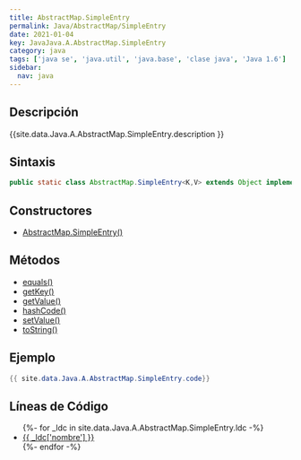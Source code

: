 ```yaml
---
title: AbstractMap.SimpleEntry
permalink: Java/AbstractMap/SimpleEntry
date: 2021-01-04
key: JavaJava.A.AbstractMap.SimpleEntry
category: java
tags: ['java se', 'java.util', 'java.base', 'clase java', 'Java 1.6']
sidebar: 
  nav: java
---
```


## Descripción
{{site.data.Java.A.AbstractMap.SimpleEntry.description }}

## Sintaxis
~~~java
public static class AbstractMap.SimpleEntry<K,V> extends Object implements Map.Entry<K,V>, Serializable
~~~

## Constructores
* [AbstractMap.SimpleEntry()](/Java/AbstractMap/SimpleEntry/AbstractMap/SimpleEntry/)

## Métodos
* [equals()](/Java/AbstractMap/SimpleEntry/equals)
* [getKey()](/Java/AbstractMap/SimpleEntry/getKey)
* [getValue()](/Java/AbstractMap/SimpleEntry/getValue)
* [hashCode()](/Java/AbstractMap/SimpleEntry/hashCode)
* [setValue()](/Java/AbstractMap/SimpleEntry/setValue)
* [toString()](/Java/AbstractMap/SimpleEntry/toString)

## Ejemplo
~~~java
{{ site.data.Java.A.AbstractMap.SimpleEntry.code}}
~~~

## Líneas de Código
<ul>
{%- for _ldc in site.data.Java.A.AbstractMap.SimpleEntry.ldc -%}
   <li>
       <a href="{{_ldc['url'] }}">{{ _ldc['nombre'] }}</a>
   </li>
{%- endfor -%}
</ul>
